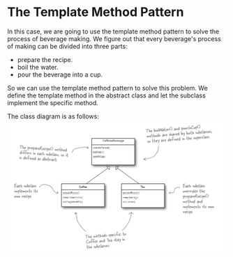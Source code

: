 # The Template Method Pattern
In this case, we are going to use the template method pattern to solve the process of beverage making. We figure out that every beverage's process of making can be divided into three parts:
* prepare the recipe.
* boil the water.
* pour the beverage into a cup.

So we can use the template method pattern to solve this problem. We define the template method in the abstract class and let the subclass implement the specific method.

The class diagram is as follows:
![](README.assets/20240630170737.png)
